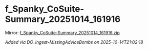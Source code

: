 # f_Spanky_CoSuite-Summary_20251014_161916

Mirror: [f_Spanky_CoSuite-Summary_20251014_161916.zip](./f_Spanky_CoSuite-Summary_20251014_161916.zip)

_Added via DO_Ingest-MissingAdviceBombs on 2025-10-14T21:02:18_

